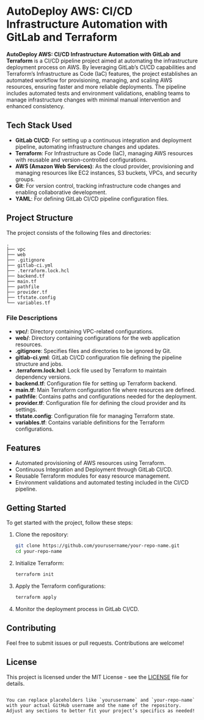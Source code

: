 # AutoDeploy AWS: CI/CD Infrastructure Automation with GitLab and Terraform

**AutoDeploy AWS: CI/CD Infrastructure Automation with GitLab and Terraform** is a CI/CD pipeline project aimed at automating the infrastructure deployment process on AWS. By leveraging GitLab’s CI/CD capabilities and Terraform’s Infrastructure as Code (IaC) features, the project establishes an automated workflow for provisioning, managing, and scaling AWS resources, ensuring faster and more reliable deployments. The pipeline includes automated tests and environment validations, enabling teams to manage infrastructure changes with minimal manual intervention and enhanced consistency.

## Tech Stack Used

- **GitLab CI/CD**: For setting up a continuous integration and deployment pipeline, automating infrastructure changes and updates.
- **Terraform**: For Infrastructure as Code (IaC), managing AWS resources with reusable and version-controlled configurations.
- **AWS (Amazon Web Services)**: As the cloud provider, provisioning and managing resources like EC2 instances, S3 buckets, VPCs, and security groups.
- **Git**: For version control, tracking infrastructure code changes and enabling collaborative development.
- **YAML**: For defining GitLab CI/CD pipeline configuration files.

## Project Structure

The project consists of the following files and directories:

```
.
├── vpc
├── web
├── .gitignore
├── gitlab-ci.yml
├── .terraform.lock.hcl
├── backend.tf
├── main.tf
├── pathfile
├── provider.tf
├── tfstate.config
└── variables.tf
```

### File Descriptions

- **vpc/**: Directory containing VPC-related configurations.
- **web/**: Directory containing configurations for the web application resources.
- **.gitignore**: Specifies files and directories to be ignored by Git.
- **gitlab-ci.yml**: GitLab CI/CD configuration file defining the pipeline structure and jobs.
- **.terraform.lock.hcl**: Lock file used by Terraform to maintain dependency versions.
- **backend.tf**: Configuration file for setting up Terraform backend.
- **main.tf**: Main Terraform configuration file where resources are defined.
- **pathfile**: Contains paths and configurations needed for the deployment.
- **provider.tf**: Configuration file for defining the cloud provider and its settings.
- **tfstate.config**: Configuration file for managing Terraform state.
- **variables.tf**: Contains variable definitions for the Terraform configurations.

## Features

- Automated provisioning of AWS resources using Terraform.
- Continuous Integration and Deployment through GitLab CI/CD.
- Reusable Terraform modules for easy resource management.
- Environment validations and automated testing included in the CI/CD pipeline.

## Getting Started

To get started with the project, follow these steps:

1. Clone the repository:
   ```bash
   git clone https://github.com/yourusername/your-repo-name.git
   cd your-repo-name
   ```

2. Initialize Terraform:
   ```bash
   terraform init
   ```

3. Apply the Terraform configurations:
   ```bash
   terraform apply
   ```

4. Monitor the deployment process in GitLab CI/CD.

## Contributing

Feel free to submit issues or pull requests. Contributions are welcome!

## License

This project is licensed under the MIT License - see the [LICENSE](LICENSE) file for details.

```

You can replace placeholders like `yourusername` and `your-repo-name` with your actual GitHub username and the name of the repository. Adjust any sections to better fit your project’s specifics as needed!
